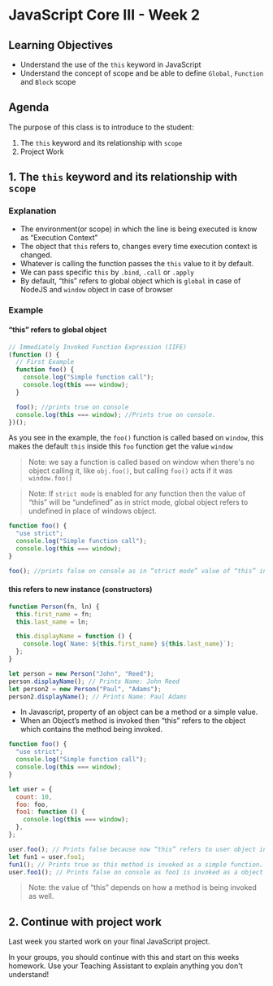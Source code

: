 # JavaScript Core III - Week 2

## Learning Objectives

- Understand the use of the `this` keyword in JavaScript
- Understand the concept of scope and be able to define `Global`, `Function` and `Block` scope

## Agenda

The purpose of this class is to introduce to the student:

1. The `this` keyword and its relationship with `scope`
2. Project Work

## 1. The `this` keyword and its relationship with `scope`

### Explanation

- The environment(or scope) in which the line is being executed is know as “Execution Context”
- The object that `this` refers to, changes every time execution context is changed.
- Whatever is calling the function passes the `this` value to it by default.
- We can pass specific `this` by `.bind`, `.call` or `.apply`
- By default, “this” refers to global object which is `global` in case of NodeJS and `window` object in case of browser

### Example

#### “this” refers to global object

```javascript
// Immediately Invoked Function Expression (IIFE)
(function () {
  // First Example
  function foo() {
    console.log("Simple function call");
    console.log(this === window);
  }

  foo(); //prints true on console
  console.log(this === window); //Prints true on console.
})();
```

As you see in the example, the `foo()` function is called based on `window`, this makes the default `this` inside this `foo` function get the value `window`

> Note: we say a function is called based on window when there's no object calling it, like `obj.foo()`, but calling `foo()` acts if it was `window.foo()`

> Note: If `strict mode` is enabled for any function then the value of “this” will be “undefined” as in strict mode, global object refers to undefined in place of windows object.

```javascript
function foo() {
  "use strict";
  console.log("Simple function call");
  console.log(this === window);
}

foo(); //prints false on console as in “strict mode” value of “this” in global execution context is undefined.
```

#### this refers to new instance (constructors)

```javascript
function Person(fn, ln) {
  this.first_name = fn;
  this.last_name = ln;

  this.displayName = function () {
    console.log(`Name: ${this.first_name} ${this.last_name}`);
  };
}

let person = new Person("John", "Reed");
person.displayName(); // Prints Name: John Reed
let person2 = new Person("Paul", "Adams");
person2.displayName(); // Prints Name: Paul Adams
```

- In Javascript, property of an object can be a method or a simple value.
- When an Object’s method is invoked then “this” refers to the object which contains the method being invoked.

```javascript
function foo() {
  "use strict";
  console.log("Simple function call");
  console.log(this === window);
}

let user = {
  count: 10,
  foo: foo,
  foo1: function () {
    console.log(this === window);
  },
};

user.foo(); // Prints false because now “this” refers to user object instead of global object.
let fun1 = user.foo1;
fun1(); // Prints true as this method is invoked as a simple function.
user.foo1(); // Prints false on console as foo1 is invoked as a object’s method
```

> Note: the value of “this” depends on how a method is being invoked as well.

## 2. Continue with project work

Last week you started work on your final JavaScript project.

In your groups, you should continue with this and start on this weeks homework. Use your Teaching Assistant to explain anything you don't understand!
